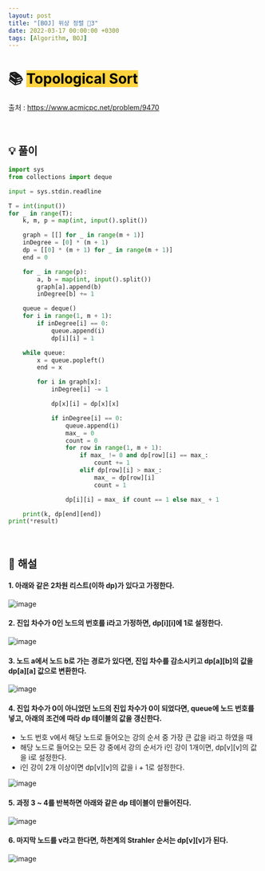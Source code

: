 ```yaml
---
layout: post
title: "[BOJ] 위상 정렬 🥇3"
date: 2022-03-17 00:00:00 +0300
tags: [Algorithm, BOJ]
---
```


# 📚 <mark style='background-color: #ffd33d'> Topological Sort </mark>

출처 : <https://www.acmicpc.net/problem/9470>

<br>

## 💡 풀이
```python
import sys
from collections import deque

input = sys.stdin.readline

T = int(input())
for _ in range(T):
    k, m, p = map(int, input().split())

    graph = [[] for _ in range(m + 1)]
    inDegree = [0] * (m + 1)
    dp = [[0] * (m + 1) for _ in range(m + 1)]
    end = 0

    for _ in range(p):
        a, b = map(int, input().split())
        graph[a].append(b)
        inDegree[b] += 1

    queue = deque()
    for i in range(1, m + 1):
        if inDegree[i] == 0:
            queue.append(i)
            dp[i][i] = 1

    while queue:
        x = queue.popleft()
        end = x

        for i in graph[x]:
            inDegree[i] -= 1

            dp[x][i] = dp[x][x]

            if inDegree[i] == 0:
                queue.append(i)
                max_ = 0
                count = 0
                for row in range(1, m + 1):
                    if max_ != 0 and dp[row][i] == max_:
                        count += 1
                    elif dp[row][i] > max_:
                        max_ = dp[row][i]
                        count = 1

                dp[i][i] = max_ if count == 1 else max_ + 1

    print(k, dp[end][end])
print(*result)
```

<br>

## 📝 해설

#### 1. 아래와 같은 2차원 리스트(이하 dp)가 있다고 가정한다.

![image](https://user-images.githubusercontent.com/76933244/159220634-ad811136-365a-46c8-bacc-66f0e2228e6e.png)



#### 2. 진입 차수가 0인 노드의 번호를 i라고 가정하면, dp[i][i]에 1로 설정한다.

![image](https://user-images.githubusercontent.com/76933244/159221083-4d5c9ef2-753c-4d38-a2cb-58d1d8888252.png)


#### 3. 노드 a에서 노드 b로 가는 경로가 있다면, 진입 차수를 감소시키고 dp[a][b]의 값을 dp[a][a] 값으로 변환한다.

![image](https://user-images.githubusercontent.com/76933244/159222000-ebb41469-4c11-47fb-bae7-e491b6cd5527.png)


#### 4. 진입 차수가 0이 아니었던 노드의 진입 차수가 0이 되었다면, queue에 노드 번호를 넣고, 아래의 조건에 따라 dp 테이블의 값을 갱신한다.
- 노드 번호 v에서 해당 노드로 들어오는 강의 순서 중 가장 큰 값을 i라고 하였을 때
- 해당 노드로 들어오는 모든 강 중에서 강의 순서가 i인 강이 1개이면, dp[v][v]의 값을 i로 설정한다.
- i인 강이 2개 이상이면 dp[v][v]의 값을 i + 1로 설정한다.

![image](https://user-images.githubusercontent.com/76933244/159224074-ce7eb3c0-6556-4a86-9f3d-f2fbfe4829e3.png)

#### 5. 과정 3 ~ 4를 반복하면 아래와 같은 dp 테이블이 만들어진다.

![image](https://user-images.githubusercontent.com/76933244/159224623-867cf686-41f6-4483-a227-529bc525ca68.png)

#### 6. 마지막 노드를 v라고 한다면, 하천계의 Strahler 순서는 dp[v][v]가 된다.

![image](https://user-images.githubusercontent.com/76933244/159224845-ac8deff2-2697-407a-9e72-63437f4fe6ea.png)

<br>
